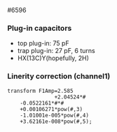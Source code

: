 
#6596

### Plug-in capacitors
- top plug-in: 75 pF  
- trap plug-in: 27 pF, 6 turns  
- HX(13C)Y(hopefully, 2H)  



### Linerity correction (channel1)
```
transform F1Amp=2.585 
               +2.04524*#
	-0.0522161*#*#
	+0.00106271*pow(#,3)
	-1.01001e-005*pow(#,4)
	+3.62161e-008*pow(#,5);
```
